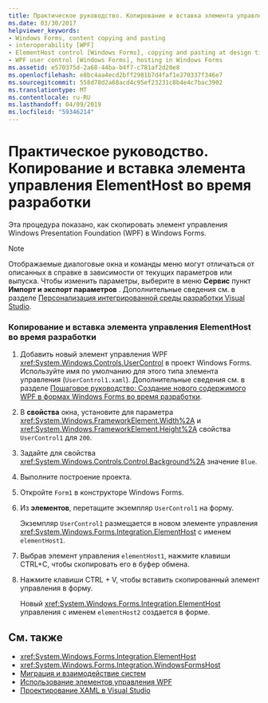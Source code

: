 ```yaml
---
title: Практическое руководство. Копирование и вставка элемента управления ElementHost во время разработки
ms.date: 03/30/2017
helpviewer_keywords:
- Windows Forms, content copying and pasting
- interoperability [WPF]
- ElementHost control [Windows Forms], copying and pasting at design time
- WPF user control [Windows Forms], hosting in Windows Forms
ms.assetid: e570375d-2a68-44ba-b4f7-c781af2d20e8
ms.openlocfilehash: e8bc4aa4ecd2bff2981b7d4faf1e270337f346e7
ms.sourcegitcommit: 558d78d2a68acd4c95ef23231c8b4e4c7bac3902
ms.translationtype: MT
ms.contentlocale: ru-RU
ms.lasthandoff: 04/09/2019
ms.locfileid: "59346214"
---
```

# <a name="how-to-copy-and-paste-an-elementhost-control-at-design-time"></a>Практическое руководство. Копирование и вставка элемента управления ElementHost во время разработки
Эта процедура показано, как скопировать элемент управления Windows Presentation Foundation (WPF) в Windows Forms.  
  
> [!NOTE]
>  Отображаемые диалоговые окна и команды меню могут отличаться от описанных в справке в зависимости от текущих параметров или выпуска. Чтобы изменить параметры, выберите в меню **Сервис** пункт **Импорт и экспорт параметров** . Дополнительные сведения см. в разделе [Персонализация интегрированной среды разработки Visual Studio](/visualstudio/ide/personalizing-the-visual-studio-ide).  
  
### <a name="to-copy-and-paste-an-elementhost-control-at-design-time"></a>Копирование и вставка элемента управления ElementHost во время разработки  
  
1. Добавить новый элемент управления WPF <xref:System.Windows.Controls.UserControl> в проект Windows Forms. Используйте имя по умолчанию для этого типа элемента управления (`UserControl1.xaml`). Дополнительные сведения см. в разделе [Пошаговое руководство: Создание нового содержимого WPF в формах Windows Forms во время разработки](walkthrough-creating-new-wpf-content-on-windows-forms-at-design-time.md).  
  
2. В **свойства** окна, установите для параметра <xref:System.Windows.FrameworkElement.Width%2A> и <xref:System.Windows.FrameworkElement.Height%2A> свойства `UserControl1` для `200`.  
  
3. Задайте для свойства <xref:System.Windows.Controls.Control.Background%2A> значение `Blue`.  
  
4. Выполните построение проекта.  
  
5. Откройте `Form1` в конструкторе Windows Forms.  
  
6. Из **элементов**, перетащите экземпляр `UserControl1` на форму.  
  
     Экземпляр `UserControl1` размещается в новом элементе управления <xref:System.Windows.Forms.Integration.ElementHost> с именем `elementHost1`.  
  
7. Выбрав элемент управления `elementHost1`, нажмите клавиши CTRL+C, чтобы скопировать его в буфер обмена.  
  
8. Нажмите клавиши CTRL + V, чтобы вставить скопированный элемент управления в форму.  
  
     Новый <xref:System.Windows.Forms.Integration.ElementHost> управления с именем `elementHost2` создается в форме.  
  
## <a name="see-also"></a>См. также

- <xref:System.Windows.Forms.Integration.ElementHost>
- <xref:System.Windows.Forms.Integration.WindowsFormsHost>
- [Миграция и взаимодействие систем](../../wpf/advanced/migration-and-interoperability.md)
- [Использование элементов управления WPF](using-wpf-controls.md)
- [Проектирование XAML в Visual Studio](/visualstudio/designers/designing-xaml-in-visual-studio)

